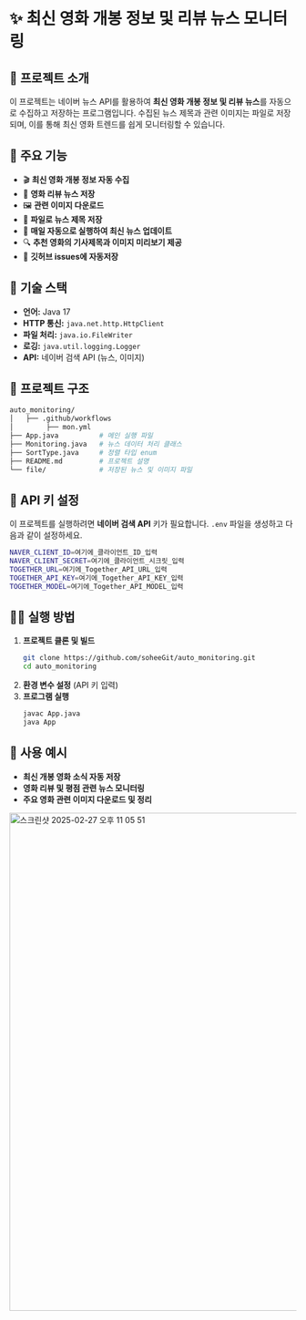 # ✨ 최신 영화 개봉 정보 및 리뷰 뉴스 모니터링

## 📌 프로젝트 소개
이 프로젝트는 네이버 뉴스 API를 활용하여 **최신 영화 개봉 정보 및 리뷰 뉴스**를 자동으로 수집하고 저장하는 프로그램입니다.
수집된 뉴스 제목과 관련 이미지는 파일로 저장되며, 이를 통해 최신 영화 트렌드를 쉽게 모니터링할 수 있습니다.

## 🚀 주요 기능
- 🎬 **최신 영화 개봉 정보 자동 수집**
- 📰 **영화 리뷰 뉴스 저장**
- 🖼️ **관련 이미지 다운로드**
- 📂 **파일로 뉴스 제목 저장**
- 🔄 **매일 자동으로 실행하여 최신 뉴스 업데이트**
- 🔍 **추천 영화의 기사제목과 이미지 미리보기 제공**
- 💾 **깃허브 issues에 자동저장**
  
## 🔧 기술 스택
- **언어:** Java 17
- **HTTP 통신:** `java.net.http.HttpClient`
- **파일 처리:** `java.io.FileWriter`
- **로깅:** `java.util.logging.Logger`
- **API:** 네이버 검색 API (뉴스, 이미지)

## 📂 프로젝트 구조
```bash
auto_monitoring/
│   ├── .github/workflows
│        ├── mon.yml
├── App.java          # 메인 실행 파일
├── Monitoring.java   # 뉴스 데이터 처리 클래스
├── SortType.java     # 정렬 타입 enum
├── README.md         # 프로젝트 설명
└── file/             # 저장된 뉴스 및 이미지 파일
```

## 🔑 API 키 설정
이 프로젝트를 실행하려면 **네이버 검색 API** 키가 필요합니다.
`.env` 파일을 생성하고 다음과 같이 설정하세요.

```bash
NAVER_CLIENT_ID=여기에_클라이언트_ID_입력
NAVER_CLIENT_SECRET=여기에_클라이언트_시크릿_입력
TOGETHER_URL=여기에_Together_API_URL_입력
TOGETHER_API_KEY=여기에_Together_API_KEY_입력
TOGETHER_MODEL=여기에_Together_API_MODEL_입력
```

## 🏃‍♂️ 실행 방법
1. **프로젝트 클론 및 빌드**
   ```bash
   git clone https://github.com/soheeGit/auto_monitoring.git
   cd auto_monitoring
   ```
2. **환경 변수 설정** (API 키 입력)
3. **프로그램 실행**
   ```bash
   javac App.java
   java App
   ```

## 📌 사용 예시
- **최신 개봉 영화 소식 자동 저장**
- **영화 리뷰 및 평점 관련 뉴스 모니터링**
- **주요 영화 관련 이미지 다운로드 및 정리**

<img width="874" alt="스크린샷 2025-02-27 오후 11 05 51" src="https://github.com/user-attachments/assets/d133f24b-0718-42c6-8d72-534206c17d4b" />


